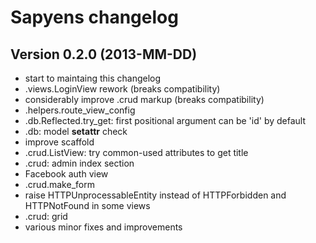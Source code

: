# Sapyens changelog

## Version 0.2.0 (2013-MM-DD)
* start to maintaing this changelog
* .views.LoginView rework (breaks compatibility)
* considerably improve .crud markup (breaks compatibility)
* .helpers.route_view_config
* .db.Reflected.try_get: first positional argument can be 'id' by default
* .db: model __setattr__ check
* improve scaffold
* .crud.ListView: try common-used attributes to get title
* .crud: admin index section
* Facebook auth view
* .crud.make_form
* raise HTTPUnprocessableEntity instead of HTTPForbidden and HTTPNotFound in some views
* .crud: grid
* various minor fixes and improvements